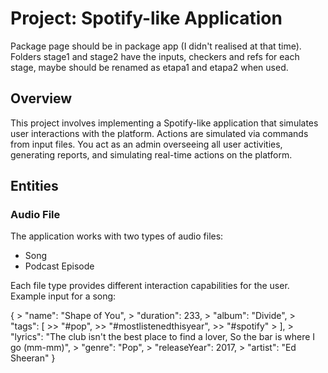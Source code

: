 # Project: Spotify-like Application

Package page should be in package app (I didn't realised at that time).\
Folders stage1 and stage2 have the inputs, checkers and refs for each stage, maybe should be renamed as etapa1 and etapa2 when used.


## Overview
This project involves implementing a Spotify-like application that simulates user interactions with the platform. Actions are simulated via commands from input files. You act as an admin overseeing all user activities, generating reports, and simulating real-time actions on the platform.

## Entities

### Audio File
The application works with two types of audio files:
- Song
- Podcast Episode

Each file type provides different interaction capabilities for the user.\
Example input for a song:

{
     > "name": "Shape of You",
     > "duration": 233,
     > "album": "Divide",
     > "tags": [
      >> "#pop",
       >> "#mostlistenedthisyear",
       >> "#spotify"
     > ],
     > "lyrics": "The club isn't the best place to find a lover, So the bar is where I go (mm-mm)",
     > "genre": "Pop",
     > "releaseYear": 2017,
     > "artist": "Ed Sheeran"
}



